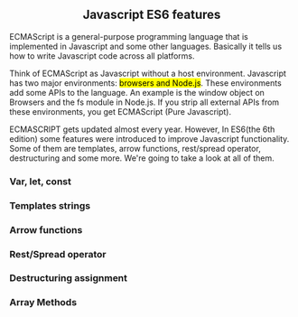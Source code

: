 ##  <center>Javascript ES6 features

ECMAScript is a general-purpose programming language that is implemented in Javascript and some other languages. Basically it tells us how to write Javascript code across all platforms.

Think of ECMAScript as Javascript without a host environment. Javascript has two major environments: <mark> browsers and Node.js</mark>. These environments add some APIs to the language. An example is the window object on Browsers and the fs module in Node.js. If you strip all external APIs from these environments, you get ECMAScript (Pure Javascript).

ECMASCRIPT gets updated almost every year. However, In ES6(the 6th edition) some features were introduced to improve Javascript functionality. Some of them are templates, arrow functions, rest/spread operator, destructuring and some more. We're going to take a look at all of them. 
### Var, let, const
### Templates strings
### Arrow functions
### Rest/Spread operator
### Destructuring assignment
### Array Methods